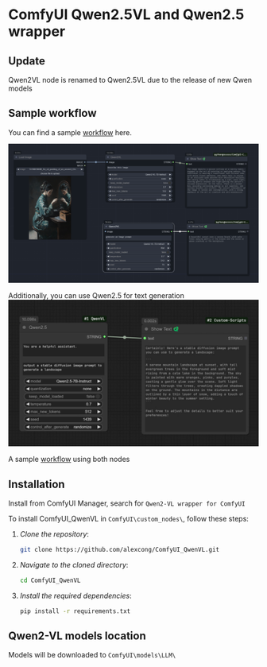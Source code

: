 
# ComfyUI Qwen2.5VL and Qwen2.5 wrapper
## Update
Qwen2VL node is renamed to Qwen2.5VL due to the release of new Qwen models


## Sample workflow
You can find a sample [workflow](workflow/Qwen2VL.json) here.

![alt text](workflow/comfy_workflow.png)

Additionally, you can use Qwen2.5 for text generation
![alt text](workflow/comfy_workflow2.png)

A sample [workflow](workflow/qwen25.json) using both nodes

## Installation
Install from ComfyUI Manager, search for `Qwen2-VL wrapper for ComfyUI`

To install ComfyUI_QwenVL in `ComfyUI\custom_nodes\`, follow these steps:

1. *Clone the repository*:
    ```bash
    git clone https://github.com/alexcong/ComfyUI_QwenVL.git
    ```

2. *Navigate to the cloned directory*:
    ```bash
    cd ComfyUI_QwenVL
    ```

3. *Install the required dependencies*:
    ```bash
    pip install -r requirements.txt
    ```

## Qwen2-VL models location
Models will be downloaded to `ComfyUI\models\LLM\`
